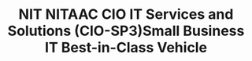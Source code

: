 ---
highlight: "false" 
title: "NIT NITAAC CIO IT Services and Solutions (CIO-SP3)Small Business  IT Best-in-Class Vehicle"
description: "The CIO-SP3 vehicle provides federal or civilian agencies a mechanism for efficiently ordering IT solutions and services at equitable and reasonable prices while helping to achieve their socio-economic contracting goals."
url-link: "https://nitaac.nih.gov/gwacs/cio-sp3-small-business"
type: "HTML"
gov-only: "false"
is-external: "true"
publication-date: "May 01, 2023"
reading-time: "5"
resource-type: "information-slick"
filter: "contract-solutions"
audience: "contracts-acquisitions"
branded-offerings: "acquisition-policy-it-category"
---